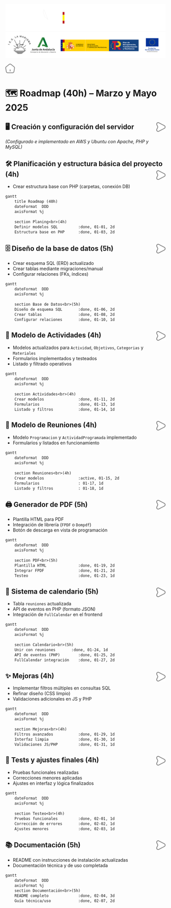 ![](https://raw.githubusercontent.com/jcorvid509/.resGen/9cf65965f880c39d5e634d73522a6d656c4ea501/_bannerD.png#gh-dark-mode-only)
![](https://raw.githubusercontent.com/jcorvid509/.resGen/9cf65965f880c39d5e634d73522a6d656c4ea501/_bannerL.png#gh-light-mode-only)

<a href="/README.md"><img src="https://raw.githubusercontent.com/jcorvid509/.resGen/9cf65965f880c39d5e634d73522a6d656c4ea501/_home.svg" height="30"></a>

# 🗺️ Roadmap (40h) – Marzo y Mayo 2025

## 🖥 Creación y configuración del servidor<a href="0.srv.md"><img src="https://raw.githubusercontent.com/jcorvid509/.resGen/dbf0397a38c3e0828d9bd164f719d77f3d977cda/_arrow.svg" height="30" align="right"></a>
*(Configurado e implementado en AWS y Ubuntu con Apache, PHP y MySQL)*

## 🛠️ Planificación y estructura básica del proyecto (4h)<a href="1.plan.md"><img src="https://raw.githubusercontent.com/jcorvid509/.resGen/dbf0397a38c3e0828d9bd164f719d77f3d977cda/_arrow.svg" height="30" align="right"></a>
- Crear estructura base con PHP (carpetas, conexión DB)

```mermaid
gantt
    title Roadmap (40h)
    dateFormat  DDD
    axisFormat %j

    section Planing<br>(4h)
    Definir modelos SQL         :done, 01-01, 2d
    Estructura base en PHP      :done, 01-03, 2d
```

## 🗄️ Diseño de la base de datos (5h)<a href="2.db.md"><img src="https://raw.githubusercontent.com/jcorvid509/.resGen/dbf0397a38c3e0828d9bd164f719d77f3d977cda/_arrow.svg" height="30" align="right"></a>
- Crear esquema SQL (ERD) actualizado  
- Crear tablas mediante migraciones/manual  
- Configurar relaciones (FKs, índices)

```mermaid
gantt
    dateFormat  DDD
    axisFormat %j

    section Base de Datos<br>(5h)
    Diseño de esquema SQL       :done, 01-06, 2d
    Crear tablas                :done, 01-08, 2d
    Configurar relaciones       :done, 01-10, 1d
```

## 🎯 Modelo de Actividades (4h)<a href="3.act.md"><img src="https://raw.githubusercontent.com/jcorvid509/.resGen/dbf0397a38c3e0828d9bd164f719d77f3d977cda/_arrow.svg" height="30" align="right"></a>
- Modelos actualizados para `Actividad`, `Objetivos`, `Categorias` y `Materiales`  
- Formularios implementados y testeados  
- Listado y filtrado operativos

```mermaid
gantt
    dateFormat  DDD
    axisFormat %j

    section Actividades<br>(4h)
    Crear modelos               :done, 01-11, 2d
    Formularios                 :done, 01-13, 1d
    Listado y filtros           :done, 01-14, 1d
```

## 📅 Modelo de Reuniones (4h)<a href="4.reu.md"><img src="https://raw.githubusercontent.com/jcorvid509/.resGen/dbf0397a38c3e0828d9bd164f719d77f3d977cda/_arrow.svg" height="30" align="right"></a>
- Modelo `Programacion` y `ActividadProgramada` implementado  
- Formularios y listados en funcionamiento

```mermaid
gantt
    dateFormat  DDD
    axisFormat %j
   
    section Reuniones<br>(4h)
    Crear modelos               :active, 01-15, 2d
    Formularios                 : 01-17, 1d
    Listado y filtros           : 01-18, 1d
```

## 🖨️ Generador de PDF (5h)<a href="5.pdf.md"><img src="https://raw.githubusercontent.com/jcorvid509/.resGen/dbf0397a38c3e0828d9bd164f719d77f3d977cda/_arrow.svg" height="30" align="right"></a>
- Plantilla HTML para PDF  
- Integración de librería (`FPDF` o `Dompdf`)  
- Botón de descarga en vista de programación

```mermaid
gantt
    dateFormat  DDD
    axisFormat %j

    section PDF<br>(5h)
    Plantilla HTML              :done, 01-19, 2d
    Integrar FPDF               :done, 01-21, 2d
    Testeo                      :done, 01-23, 1d
```

## 📆 Sistema de calendario (5h)<a href="6.cld.md"><img src="https://raw.githubusercontent.com/jcorvid509/.resGen/dbf0397a38c3e0828d9bd164f719d77f3d977cda/_arrow.svg" height="30" align="right"></a>
- Tabla `reuniones` actualizada  
- API de eventos en PHP (formato JSON)  
- Integración de `FullCalendar` en el frontend

```mermaid
gantt
    dateFormat  DDD
    axisFormat %j
   
    section Calendario<br>(5h)
    Unir con reuniones       :done, 01-24, 1d
    API de eventos (PHP)        :done, 01-25, 2d
    FullCalendar integración    :done, 01-27, 2d
```

## ✨ Mejoras (4h)<a href="7.imp.md"><img src="https://raw.githubusercontent.com/jcorvid509/.resGen/dbf0397a38c3e0828d9bd164f719d77f3d977cda/_arrow.svg" height="30" align="right"></a>
- Implementar filtros múltiples en consultas SQL  
- Refinar diseño (CSS limpio)  
- Validaciones adicionales en JS y PHP

```mermaid
gantt
    dateFormat  DDD
    axisFormat %j

    section Mejoras<br>(4h)
    Filtros avanzados           :done, 01-29, 1d
    Interfaz limpia             :done, 01-30, 1d
    Validaciones JS/PHP         :done, 01-31, 1d
```

## 🧪 Tests y ajustes finales (4h)<a href="8.test.md"><img src="https://raw.githubusercontent.com/jcorvid509/.resGen/dbf0397a38c3e0828d9bd164f719d77f3d977cda/_arrow.svg" height="30" align="right"></a>
- Pruebas funcionales realizadas  
- Correcciones menores aplicadas  
- Ajustes en interfaz y lógica finalizados

```mermaid
gantt
    dateFormat  DDD
    axisFormat %j

    section Testeo<br>(4h)
    Pruebas funcionales         :done, 02-01, 1d
    Corrección de errores       :done, 02-02, 1d
    Ajustes menores             :done, 02-03, 1d
```

## 📚 Documentación (5h)<a href="9.doc.md"><img src="https://raw.githubusercontent.com/jcorvid509/.resGen/dbf0397a38c3e0828d9bd164f719d77f3d977cda/_arrow.svg" height="30" align="right"></a>
- README con instrucciones de instalación actualizadas  
- Documentación técnica y de uso completada

```mermaid
gantt
    dateFormat  DDD
    axisFormat %j
    section Documentación<br>(5h)
    README completo             :done, 02-04, 3d
    Guía técnica/uso            :done, 02-07, 2d
```
